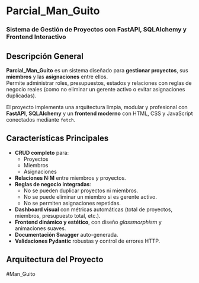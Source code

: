 # Parcial_Man_Guito   
### Sistema de Gestión de Proyectos con FastAPI, SQLAlchemy y Frontend Interactivo  



##  Descripción General

**Parcial_Man_Guito** es un sistema diseñado para **gestionar proyectos**, sus **miembros** y las **asignaciones** entre ellos.  
Permite administrar roles, presupuestos, estados y relaciones con reglas de negocio reales (como no eliminar un gerente activo o evitar asignaciones duplicadas).

El proyecto implementa una arquitectura limpia, modular y profesional con **FastAPI**, **SQLAlchemy** y un **frontend moderno** con HTML, CSS y JavaScript conectados mediante `fetch`.



##  Características Principales

- **CRUD completo** para:
  - Proyectos
  - Miembros
  - Asignaciones
- **Relaciones N:M** entre miembros y proyectos.
- **Reglas de negocio integradas**:
  - No se pueden duplicar proyectos ni miembros.
  - No se puede eliminar un miembro si es gerente activo.
  - No se permiten asignaciones repetidas.
- **Dashboard visual** con métricas automáticas (total de proyectos, miembros, presupuesto total, etc.).
- **Frontend dinámico y estético**, con diseño *glassmorphism* y animaciones suaves.
- **Documentación Swagger** auto-generada.
- **Validaciones Pydantic** robustas y control de errores HTTP.



##  Arquitectura del Proyecto

# M a n _ G u i t o 
 
 
